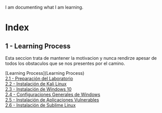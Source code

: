 I am documenting what I am learning.

# Index
## 1 - Learning Process
Esta seccion trata de mantener la motivacion y nunca rendirze apesar de todos los obstaculos que se nos presentes por el camino.

[Learning Process](Learning Process)  
  [2.1 - Preparación del Laboratorio](https://youtu.be/ZBFu6hdFtiY)  
  [2.2 - Instalación de Kali Linux](https://youtu.be/RRrwG2AMcKo)  
  [2.3 - Instalación de Windows 10](https://youtu.be/vET-9-dqraM)  
  [2.4 - Configuraciones Generales de Windows](https://youtu.be/bCDvlfHMJ_o)  
  [2.5 - Instalación de Aplicaciones Vulnerables](https://youtu.be/3d5-cUjbmRw)  
  [2.6 - Instalación de Sublime Linux](https://youtu.be/PZw9GKqWbcE)
